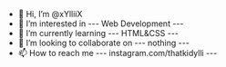- 👋 Hi, I’m @xYlliiX
- 👀 I’m interested in --- Web Development ---
- 🌱 I’m currently learning --- HTML&CSS ---
- 💞️ I’m looking to collaborate on --- nothing ---
- 📫 How to reach me --- instagram.com/thatkidylli ---

<!---
xYlliiX/xYlliiX is a ✨ special ✨ repository because its `README.md` (this file) appears on your GitHub profile.
You can click the Preview link to take a look at your changes.
--->

